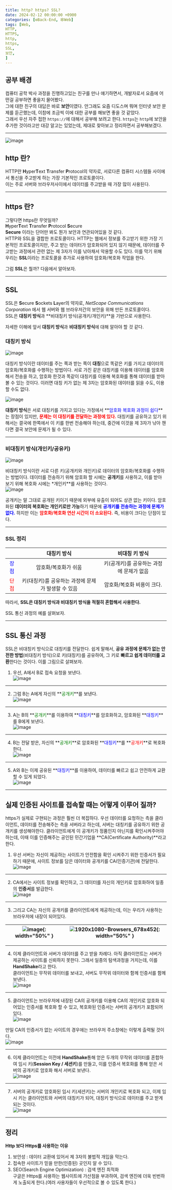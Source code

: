 ```yaml
---
title: http? https? SSL?
date: 2024-02-12 00:00:00 +0900
categories: [⚙️Back-End, 🕸️Web]
tags: [Web,
HTTP,
HTTPS,
http,
https,
SSL,
보안,
]     
---   
```

  
## 공부 배경  
컴퓨터 공학 박사 과정을 진행하고있는 친구를 만나 얘기하면서, 개발자로서 요즘에 어떤걸 공부하면 좋을지 물어봤다.  
그에 대한 친구의 대답은 바로 **보안**이였다. 안그래도 요즘 디도스며 뭐며 인터넷 보안 문제를 듣곤했는데, 이참에 조금씩 이에 대한 공부를 해보면 좋을 것 같았다.  
그래서 우선 자주 접한 `https://`에 대해서 공부해 보려고 한다. `https`는 `http`에 보안을 추가한 것이라고만 대강 알고는 있었는데, 제대로 찾아보고 정리하면서 공부해보겠다.  
  
---  
![image](https://github.com/han-tomas/han-tomas.github.io/assets/124488773/473ec075-e96f-4925-a29f-4ca4366d0b9e)  
    
## http 란?  
HTTP란 **H**yper**T**ext **T**ransfer **P**rotocol의 약자로, 서로다른 컴퓨터 시스템들 사이에서 통신을 주고받게 하는 가장 기본적인 프로토콜이다.  
이는 주로 서버와 브라우저사이에서 데이터를 주고받을 때 가장 많이 사용된다.  
  
---  
## https 란?   
그렇다면 https란 무엇일까?  
**H**yper**T**ext **T**ransfer **P**rotocol **S**ecure  
**Secure** 이라는 단어만 봐도 뭔가 보안과 연관되어있을 것 같다.  
HTTP와 SSL을 결합한 프로토콜이다. HTTP는 웹에서 정보를 주고받기 위한 가장 기본적인 프로토콜이지만, 주고 받는 데이터가 암호화되어 있지 않기 때문에, 데이터를 주고받는 과정에서 관련 없는 제 3자가 이를 낚아채서 악용할 수도 있다. 이를 막기 위해 우리는 **SSL**이라는 프로토콜을 추가로 사용하여 암호화/복호화 작업을 한다.   
  
그럼 **SSL**은 뭘까? 다음에서 알아보자. 

---  
## SSL 
SSL은 **S**ecure **S**ockets **L**ayer의 약자로, *NetScape Communications Corporation* 에서 웹 서버와 웹 브라우저간의 보안을 위해 만든 프로토콜이다.  
SSL은 **대칭키 방식**과 **비대칭키 방식(공개키/개인키)**을 기반으로 사용한다.  

자세한 이해에 앞서 **대칭키 방식**과 **비대칭키 방식**에 대해 알아야 할 것 같다.  
  
### 대칭키 방식  
![image](https://github.com/han-tomas/han-tomas.github.io/assets/124488773/10209f19-e439-4854-b87c-39e4156d6f38)  
  
대칭키 방식이란 데이터를 주는 쪽과 받는 쪽이 **대칭**으로 똑같은 키를 가지고 데이터의 암호화/복호화를 수행하는 방법이다. 서로 가진 같은 대칭키를 이용해 데이터를 암호화해서 전송을 하고, 암호화 한것과 똑같이 대칭키를 이용해 복호화를 통해 데이터를 받아 볼 수 있는 것이다. 이러면 대칭 키가 없는 제 3자는 암호화된 데이터를 읽을 수도, 이용할 수도 없다.  

![image](https://github.com/han-tomas/han-tomas.github.io/assets/124488773/cf1aa59b-2f03-43ea-8cfd-a9dd0e893e51)  

**대칭키 방식**은 서로 대칭키를 가지고 있다는 가정에서 **<span style = "color : blue">암호화 복호화 과정이 쉽다</span>**는 장점이 있지만, **<span style = "color : red">문제는 이 대칭키를 전달하는 과정에 있다.</span>** 대칭키를 공유하고 있기 위해서는 결국에 한쪽에서 이 키를 한번 전송해야 하는데, 중간에 이것을 제 3자가 낚아 챈다면 결국 보안에 문제가 될 수 있다.  
  
---
### 비대칭키 방식(개인키/공유키)  
![image](https://github.com/han-tomas/han-tomas.github.io/assets/124488773/775b5afe-ab3d-444f-9b0e-0977576ea2ce)  
  
비대칭키 방식이란 서로 다른 키(공개키와 개인키)로 데이터의 암호화/복호화를 수행하는 방법이다. 데이터를 전송하기 위해 암호화 할 시에는 **공개키**를 사용하고, 이를 받아 보기 위해 복호화 시에는 *개인키**를 사용하는 것이다.  
![image](https://github.com/han-tomas/han-tomas.github.io/assets/124488773/c4387e51-b44a-4b4b-9225-28aea094e5d0)  
  
공개키는 말 그대로 공개된 키이기 때문에 외부에 유출이 되어도 상관 없는 키이다. 암호화된 **데이터의 복호화는 개인키로만 가능**하기 때문에 **<span style = "color : blue">공개키를 전송하는 과정에 문제가 없다.</span>** 하지만 이는 **<span style = "color : red">암호화/복호화 연산 시간이 더 소요된다.</span>** 즉, 비용이 크다는 단점이 있다.   
  
---  
  
### SSL 정리

||대칭키 방식|비대칭 키 방식|  
|:---:|:---:|:---:|  
|<span style = "color : blue">장점</span>|암호화/복호화가 쉬움|키(공개키)를 공유하는 과정에 문제가 없음|  
|<span style = "color : red">단점</span>|키(대칭키)를 공유하는 과정에 문제가 발생할 수 있음|암호화/복호화 비용이 크다.|  
  
따라서, **<span stlye = "font-size:150%">SSL은 대칭키 방식과 비대칭키 방식을 적절히 혼합해서 사용한다.</span>**   

SSL 통신 과정의 예를 살펴보자.  

---
## SSL 통신 과정 
SSL은 비대칭키 방식으로 대칭키를 전달한다. 쉽게 말해서, **공유 과정에 문제가 없는 안전한 방법**(비대칭키 방식)으로 키(대칭키)를 공유하여, 그 키로 **빠르고 쉽게 데이터를 교환**한다는 것이다. 이를 그림으로 살펴보자.  
  
1. 우선, A에서 B로 접속 요청을 보낸다.  
![image](https://github.com/han-tomas/han-tomas.github.io/assets/124488773/dbd3a87f-9fec-4c23-be0a-09824a8e65ea)  
    
---  
2. 그럼 B는 A에게 자신의 **<span style = "color : green">공개키</span>**를 보낸다.  
![image](https://github.com/han-tomas/han-tomas.github.io/assets/124488773/2aa858ed-585a-41a2-a8d5-04d9eb8a28d9)  
  
---  
3. A는 B의 **<span style = "color : green">공개키</span>**를 이용하여 **<span style = "color : blue">대칭키</span>**를 암호화하고, 암호화된 **<span style = "color : blue">대칭키</span>**를 B에게 보낸다.        
![image](https://github.com/han-tomas/han-tomas.github.io/assets/124488773/fc6232e2-4459-465f-983c-cfa11ce6c51c)  
  
---  
4. B는 전달 받은, 자신의 **<span style = "color : green">공개키</span>**로 암호화된 **<span style = "color : blue">대칭키</span>**를 **<span style = "color : red">공개키</span>**로 복호화한다.  
![image](https://github.com/han-tomas/han-tomas.github.io/assets/124488773/e79c96a5-ab9e-4d7f-a809-0d0d82bbf145)  

---  
5. A와 B는 이제 공유된 **<span style = "color : blue">대칭키</span>**를 이용하여, 데이터를 빠르고 쉽고 안전하게 교환할 수 있게 되었다.  
![image](https://github.com/han-tomas/han-tomas.github.io/assets/124488773/06113d84-19be-4fe9-89e4-80e1e630506d)  

---  
## 실제 인증된 사이트를 접속할 때는 어떻게 이루어 질까?  
https가 실제로 구현되는 과정은 훨씬 더 복잡하다. 우선 데이터를 요청하는 측을 클라이언트, 데이터를 전송해주는 측을 서버라고 하는데, 서버는 대칭키를 공유하기 위한 공개키를 생성해야한다. 클라이언트에게 이 공개키가 정품인지 아닌지를 확인시켜주어야 하는데, 이때 이를 인증해주는 공인된 민간기업을 **CA(Certificate Authority)**라고 한다.  

1. 우선 서버는 자신이 제공하는 사이트가 안전함을 확인 시켜주기 위한 인증서가 필요하기 때문에, 사이트 정보를 담은 데이터와 공개키를 CA(인증기관)에 전달한다.  
![image](https://github.com/han-tomas/han-tomas.github.io/assets/124488773/5d9d3fff-bae9-4837-a322-52e68252309b) 

---  
2. CA에서는 사이트 정보를 확인하고, 그 데이터를 자신의 개인키로 암호화하여 일종의 **인증서**를 발급한다.  
![image](https://github.com/han-tomas/han-tomas.github.io/assets/124488773/d455c8df-fb0c-4d06-ab6a-b72af1ff43bf)  

---  
3. 그리고 CA는 자신의 공개키를 클라이언트에게 제공하는데, 이는 우리가 사용하는 브라우저에 내장이 되어있다.  
   
![image](https://github.com/han-tomas/han-tomas.github.io/assets/124488773/5bce94d2-8a7e-4479-ab23-fe94bf044915){: width="50%" } | ![1920x1080-Browsers_678x452](https://github.com/han-tomas/han-tomas.github.io/assets/124488773/c5b9544a-1d39-4855-bf50-320bae7f6309){: width="50%" }
---|---|     
  
---  
4. 이제 클라이언트와 서버가 데이터를 주고 받을 차례다. 아직 클라이언트는 서버가 제공하는 사이트를 신뢰하지 못한다. 그래서 일종의 탐색과정을 거치는데, 이를 **HandShake**라고 한다.<br>클라이언트는 무작위 데이터를 보내고, 서버도 무작위 데이터와 함께 인증서를 함께 보낸다.  
![image](https://github.com/han-tomas/han-tomas.github.io/assets/124488773/f20868fa-19e0-4237-801b-0317e815b496) 

---  
5. 클라이언트는 브라우저에 내장된 CA의 공개키를 이용해 CA의 개인키로 암호화 되어있는 인증서를 복호화 할 수 있고, 복호화된 인증서는 서버의 공개키가 포함되어 있다.  
![image](https://github.com/han-tomas/han-tomas.github.io/assets/124488773/fe0aee8d-987a-4683-8a25-7c6ef1e2804c)  

만일 CA의 인증서가 없는 사이트의 경우에는 브라우저 주소창에는 이렇게 출력될 것이다.  
![image](https://github.com/han-tomas/han-tomas.github.io/assets/124488773/ecc00a5e-4ba7-4622-b9a1-3c60f19c249f)     

---  
6. 이제 클라이언트는 이전에 **HandShake**통해 얻은 두개의 무작위 데이터를 혼합하여 임시 키(**Session Key / 세션키**)를 만들고, 이를 인증서 복호화를 통해 얻은 서버의 공개키로 암호화 해서 서버로 보낸다.  
![image](https://github.com/han-tomas/han-tomas.github.io/assets/124488773/1e4db303-c384-435a-8ad4-952aa895c0f3)  

---  
7. 서버의 공개키로 암호화된 임시 키(세션키)는 서버의 개인키로 복호화 되고, 이제 임시 키는 클라이언트와 서버의 대칭키가 되어, 대칭키 방식으로 데이터를 주고 받게 되는 것이다.  
![image](https://github.com/han-tomas/han-tomas.github.io/assets/124488773/29507c66-22a3-4626-86f5-64fc4cf4aa7a)
  
---  
  
## 정리  
**Http 보다 Https를 사용하는 이유**  
1. 보안성 : 데이터 교환에 있어서 제 3자의 불법적 개입을 막는다.  
2. 접속한 사이트가 믿을 만한(인증된) 곳인지 알 수 있다.  
3. SEO(Search Engine Optimization) : 검색 엔진 최적화<br>구글은 Https를 사용하는 웹사이트에 가산점을 부과하여, 검색 엔진에 더욱 빈번하게 노출되게 한다.(여러 사용자들이 우선적으로 볼 수 있도록 한다.)  

